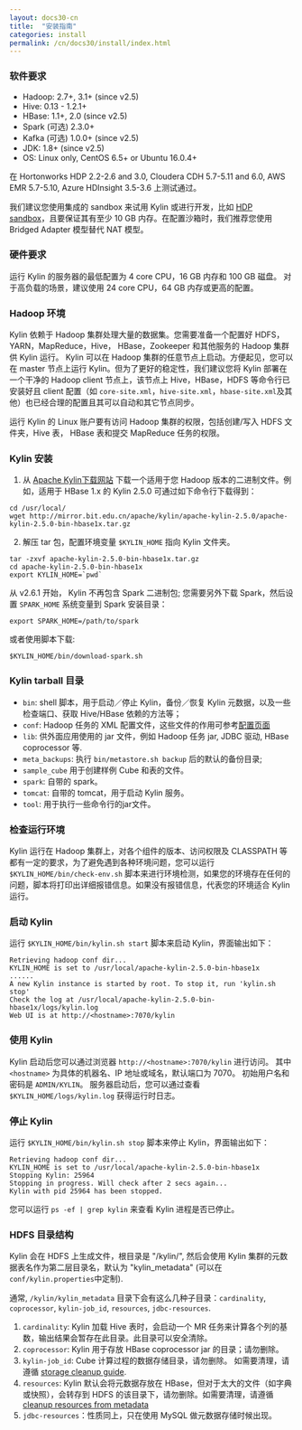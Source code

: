 ```yaml
---
layout: docs30-cn
title:  "安装指南"
categories: install
permalink: /cn/docs30/install/index.html
---
```


### 软件要求

* Hadoop: 2.7+, 3.1+ (since v2.5)
* Hive: 0.13 - 1.2.1+
* HBase: 1.1+, 2.0 (since v2.5)
* Spark (可选) 2.3.0+
* Kafka (可选) 1.0.0+ (since v2.5)
* JDK: 1.8+ (since v2.5)
* OS: Linux only, CentOS 6.5+ or Ubuntu 16.0.4+

在 Hortonworks HDP 2.2-2.6 and 3.0, Cloudera CDH 5.7-5.11 and 6.0, AWS EMR 5.7-5.10, Azure HDInsight 3.5-3.6 上测试通过。

我们建议您使用集成的 sandbox 来试用 Kylin 或进行开发，比如 [HDP sandbox](http://hortonworks.com/products/hortonworks-sandbox/)，且要保证其有至少 10 GB 内存。在配置沙箱时，我们推荐您使用 Bridged Adapter 模型替代 NAT 模型。



### 硬件要求

运行 Kylin 的服务器的最低配置为 4 core CPU，16 GB 内存和 100 GB 磁盘。 对于高负载的场景，建议使用 24 core CPU，64 GB 内存或更高的配置。

### Hadoop 环境

Kylin 依赖于 Hadoop 集群处理大量的数据集。您需要准备一个配置好 HDFS，YARN，MapReduce，Hive， HBase，Zookeeper 和其他服务的 Hadoop 集群供 Kylin 运行。
Kylin 可以在 Hadoop 集群的任意节点上启动。方便起见，您可以在 master 节点上运行 Kylin。但为了更好的稳定性，我们建议您将 Kylin 部署在一个干净的 Hadoop client 节点上，该节点上 Hive，HBase，HDFS 等命令行已安装好且 client 配置（如 `core-site.xml`，`hive-site.xml`，`hbase-site.xml`及其他）也已经合理的配置且其可以自动和其它节点同步。

运行 Kylin 的 Linux 账户要有访问 Hadoop 集群的权限，包括创建/写入 HDFS 文件夹，Hive 表， HBase 表和提交 MapReduce 任务的权限。 



### Kylin 安装

1. 从 [Apache Kylin下载网站](https://kylin.apache.org/download/) 下载一个适用于您 Hadoop 版本的二进制文件。例如，适用于 HBase 1.x 的 Kylin 2.5.0 可通过如下命令行下载得到：

```shell
cd /usr/local/
wget http://mirror.bit.edu.cn/apache/kylin/apache-kylin-2.5.0/apache-kylin-2.5.0-bin-hbase1x.tar.gz
```

2. 解压 tar 包，配置环境变量 `$KYLIN_HOME` 指向 Kylin 文件夹。

```shell
tar -zxvf apache-kylin-2.5.0-bin-hbase1x.tar.gz
cd apache-kylin-2.5.0-bin-hbase1x
export KYLIN_HOME=`pwd`
```

从 v2.6.1 开始， Kylin 不再包含 Spark 二进制包; 您需要另外下载 Spark，然后设置 `SPARK_HOME` 系统变量到 Spark 安装目录： 

```shell
export SPARK_HOME=/path/to/spark
```

或者使用脚本下载:

```shell
$KYLIN_HOME/bin/download-spark.sh
```

### Kylin tarball 目录
* `bin`: shell 脚本，用于启动／停止 Kylin，备份／恢复 Kylin 元数据，以及一些检查端口、获取 Hive/HBase 依赖的方法等；
* `conf`: Hadoop 任务的 XML 配置文件，这些文件的作用可参考[配置页面](/docs30/install/configuration.html)
* `lib`: 供外面应用使用的 jar 文件，例如 Hadoop 任务 jar, JDBC 驱动, HBase coprocessor 等.
* `meta_backups`: 执行 `bin/metastore.sh backup` 后的默认的备份目录;
* `sample_cube` 用于创建样例 Cube 和表的文件。
* `spark`: 自带的 spark。
* `tomcat`: 自带的 tomcat，用于启动 Kylin 服务。
* `tool`: 用于执行一些命令行的jar文件。


### 检查运行环境

Kylin 运行在 Hadoop 集群上，对各个组件的版本、访问权限及 CLASSPATH 等都有一定的要求，为了避免遇到各种环境问题，您可以运行 `$KYLIN_HOME/bin/check-env.sh` 脚本来进行环境检测，如果您的环境存在任何的问题，脚本将打印出详细报错信息。如果没有报错信息，代表您的环境适合 Kylin 运行。



### 启动 Kylin

运行 `$KYLIN_HOME/bin/kylin.sh start` 脚本来启动 Kylin，界面输出如下：

```
Retrieving hadoop conf dir...
KYLIN_HOME is set to /usr/local/apache-kylin-2.5.0-bin-hbase1x
......
A new Kylin instance is started by root. To stop it, run 'kylin.sh stop'
Check the log at /usr/local/apache-kylin-2.5.0-bin-hbase1x/logs/kylin.log
Web UI is at http://<hostname>:7070/kylin
```



### 使用 Kylin

Kylin 启动后您可以通过浏览器 `http://<hostname>:7070/kylin` 进行访问。
其中 `<hostname>` 为具体的机器名、IP 地址或域名，默认端口为 7070。
初始用户名和密码是 `ADMIN/KYLIN`。
服务器启动后，您可以通过查看 `$KYLIN_HOME/logs/kylin.log` 获得运行时日志。


### 停止 Kylin

运行 `$KYLIN_HOME/bin/kylin.sh stop` 脚本来停止 Kylin，界面输出如下：

```
Retrieving hadoop conf dir...
KYLIN_HOME is set to /usr/local/apache-kylin-2.5.0-bin-hbase1x
Stopping Kylin: 25964
Stopping in progress. Will check after 2 secs again...
Kylin with pid 25964 has been stopped.
```

您可以运行 `ps -ef | grep kylin` 来查看 Kylin 进程是否已停止。

### HDFS 目录结构
Kylin 会在 HDFS 上生成文件，根目录是 "/kylin/", 然后会使用 Kylin 集群的元数据表名作为第二层目录名，默认为 "kylin_metadata" (可以在`conf/kylin.properties`中定制).

通常, `/kylin/kylin_metadata` 目录下会有这么几种子目录：`cardinality`, `coprocessor`, `kylin-job_id`, `resources`, `jdbc-resources`. 
1. `cardinality`: Kylin 加载 Hive 表时，会启动一个 MR 任务来计算各个列的基数，输出结果会暂存在此目录。此目录可以安全清除。
2. `coprocessor`: Kylin 用于存放 HBase coprocessor jar 的目录；请勿删除。
3. `kylin-job_id`: Cube 计算过程的数据存储目录，请勿删除。 如需要清理，请遵循 [storage cleanup guide](/docs30/howto/howto_cleanup_storage.html). 
4. `resources`: Kylin 默认会将元数据存放在 HBase，但对于太大的文件（如字典或快照），会转存到 HDFS 的该目录下，请勿删除。如需要清理，请遵循 [cleanup resources from metadata](/docs30/howto/howto_backup_metadata.html) 
5. `jdbc-resources`：性质同上，只在使用 MySQL 做元数据存储时候出现。
